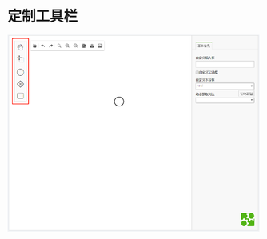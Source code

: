 # 定制工具栏

![定制工具栏][1]

  [1]: https://raw.githubusercontent.com/imdwpeng/photoGallery/master/bpmn/bpmn_7.png